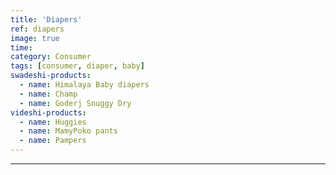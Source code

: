 ```yaml
---
title: 'Diapers'
ref: diapers
image: true
time: 
category: Consumer
tags: [consumer, diaper, baby]
swadeshi-products:
  - name: Himalaya Baby diapers
  - name: Champ
  - name: Goderj Snuggy Dry  
videshi-products:
  - name: Huggies
  - name: MamyPoko pants
  - name: Pampers
---
```





---


